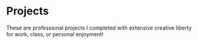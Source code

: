 # Projects
These are professional projects I completed with extensive creative liberty for work, class, or personal enjoyment! 
